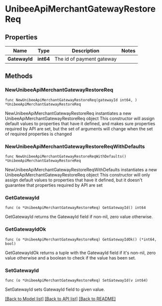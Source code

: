 # UnibeeApiMerchantGatewayRestoreReq

## Properties

Name | Type | Description | Notes
------------ | ------------- | ------------- | -------------
**GatewayId** | **int64** | The id of payment gateway | 

## Methods

### NewUnibeeApiMerchantGatewayRestoreReq

`func NewUnibeeApiMerchantGatewayRestoreReq(gatewayId int64, ) *UnibeeApiMerchantGatewayRestoreReq`

NewUnibeeApiMerchantGatewayRestoreReq instantiates a new UnibeeApiMerchantGatewayRestoreReq object
This constructor will assign default values to properties that have it defined,
and makes sure properties required by API are set, but the set of arguments
will change when the set of required properties is changed

### NewUnibeeApiMerchantGatewayRestoreReqWithDefaults

`func NewUnibeeApiMerchantGatewayRestoreReqWithDefaults() *UnibeeApiMerchantGatewayRestoreReq`

NewUnibeeApiMerchantGatewayRestoreReqWithDefaults instantiates a new UnibeeApiMerchantGatewayRestoreReq object
This constructor will only assign default values to properties that have it defined,
but it doesn't guarantee that properties required by API are set

### GetGatewayId

`func (o *UnibeeApiMerchantGatewayRestoreReq) GetGatewayId() int64`

GetGatewayId returns the GatewayId field if non-nil, zero value otherwise.

### GetGatewayIdOk

`func (o *UnibeeApiMerchantGatewayRestoreReq) GetGatewayIdOk() (*int64, bool)`

GetGatewayIdOk returns a tuple with the GatewayId field if it's non-nil, zero value otherwise
and a boolean to check if the value has been set.

### SetGatewayId

`func (o *UnibeeApiMerchantGatewayRestoreReq) SetGatewayId(v int64)`

SetGatewayId sets GatewayId field to given value.



[[Back to Model list]](../README.md#documentation-for-models) [[Back to API list]](../README.md#documentation-for-api-endpoints) [[Back to README]](../README.md)


